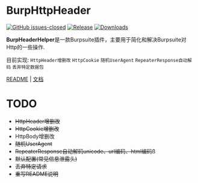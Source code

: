 # BurpHttpHeader

[![GitHub issues-closed](https://img.shields.io/github/issues-closed/MaskCyberSecurityTeam/BurpHttpHelper.svg)](https://GitHub.com/MaskCyberSecurityTeam/BurpHttpHelper/issues?q=is%3Aissue+is%3Aclosed)
[![Release](https://img.shields.io/github/release/MaskCyberSecurityTeam/BurpHttpHelper.svg)](https://github.com/MaskCyberSecurityTeam/BurpHttpHelper/releases/latest)
[![Downloads](https://img.shields.io/github/downloads/MaskCyberSecurityTeam/BurpHttpHelper/total?label=Release%20Download)](https://github.com/MaskCyberSecurityTeam/BurpHttpHelper/releases/latest)

**BurpHeaderHelper**是一款Burpsuite插件，主要用于简化和解决Burpsuite对Http的一些操作.

目前实现: `HttpHeader增删改` `HttpCookie` `随机UserAgent` `RepeaterResponse自动解码` `丢弃特定数据包`

[README](README.md) | [文档](README_CN.md)

# TODO

* ~~HttpHeader增删改~~
* ~~HttpCookie增删改~~
* HttpBody增删改
* ~~随机UserAgent~~
* ~~RepeaterResponse自动解码unicode、url编码、html编码~~ß
* ~~默认配置(常见信息泄露头)~~
* ~~丢弃特定请求~~
* ~~重写README说明~~
